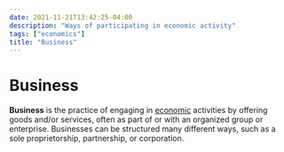 ```yaml
---
date: 2021-11-21T13:42:25-04:00
description: "Ways of participating in economic activity"
tags: ["economics"]
title: "Business"
---
```


# Business

**Business** is the practice of engaging in [economic](economics.md) activities by offering goods and/or services, often as part of or with an organized group or enterprise. Businesses can be structured many different ways, such as a sole proprietorship, partnership, or corporation.

